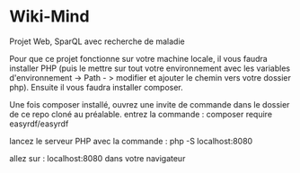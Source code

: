 # Wiki-Mind
Projet Web, SparQL avec recherche de maladie

Pour que ce projet fonctionne sur votre machine locale, il vous faudra installer PHP (puis le mettre sur tout votre environnement avec les variables d'environnement -> Path - > modifier et ajouter le chemin vers votre dossier php).
Ensuite il vous faudra installer composer.

Une fois composer installé, ouvrez une invite de commande dans le dossier de ce repo cloné au préalable.
entrez la commande : composer require easyrdf/easyrdf

lancez le serveur PHP avec la commande : php -S localhost:8080

allez sur : localhost:8080 dans votre navigateur
